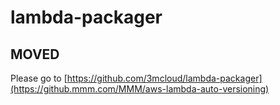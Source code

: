 # lambda-packager

## MOVED 
Please go to [https://github.com/3mcloud/lambda-packager](https://github.mmm.com/MMM/aws-lambda-auto-versioning)
